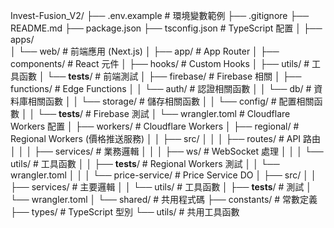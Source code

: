 Invest-Fusion_V2/
├── .env.example                # 環境變數範例
├── .gitignore
├── README.md
├── package.json
├── tsconfig.json               # TypeScript 配置
│
├── apps/                       
│   └── web/                    # 前端應用 (Next.js)
│       ├── app/                # App Router
│       ├── components/         # React 元件
│       ├── hooks/              # Custom Hooks
│       ├── utils/              # 工具函數
│       └── __tests__/          # 前端測試
│
├── firebase/                   # Firebase 相關
│   ├── functions/              # Edge Functions
│   │   └── auth/               # 認證相關函數
│   │   └── db/                 # 資料庫相關函數
│   │   └── storage/            # 儲存相關函數
│   │   └── config/             # 配置相關函數
│   │   └── __tests__/          # Firebase 測試
│   └── wrangler.toml          # Cloudflare Workers 配置
│
├── workers/                    # Cloudflare Workers
│   ├── regional/               # Regional Workers (價格推送服務)
│   │   ├── src/
│   │   │   ├── routes/         # API 路由
│   │   │   ├── services/       # 業務邏輯
│   │   │   ├── ws/             # WebSocket 處理
│   │   │   └── utils/          # 工具函數
│   │   ├── __tests__/          # Regional Workers 測試
│   │   └── wrangler.toml
│   │
│   └── price-service/   # Price Service DO
│       ├── src/
│       │   ├── services/       # 主要邏輯
│       │   └── utils/          # 工具函數
│       ├── __tests__/          # 測試
│       └── wrangler.toml
│
└── shared/              # 共用程式碼
    ├── constants/       # 常數定義
    ├── types/          # TypeScript 型別
    └── utils/          # 共用工具函數